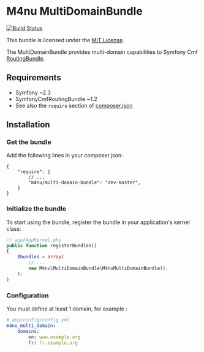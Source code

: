 # M4nu MultiDomainBundle

[![Build Status](https://travis-ci.org/M4nu/MultiDomainBundle.svg)](https://travis-ci.org/M4nu/MultiDomainBundle)

This bundle is licensed under the [MIT License](LICENSE).

The MultiDomainBundle provides multi-domain capabilities to
Symfony Cmf [RoutingBundle](https://github.com/symfony-cmf/RoutingBundle).

## Requirements

* Symfony ~2.3
* SymfonyCmfRoutingBundle ~1.2
* See also the `require` section of [composer.json](composer.json)

## Installation

### Get the bundle

Add the following lines in your composer.json:

```
{
    "require": {
        // ...
        "m4nu/multi-domain-bundle": "dev-master",
    }
}
```

### Initialize the bundle

To start using the bundle, register the bundle in your application's kernel class:

``` php
// app/AppKernel.php
public function registerBundles()
{
    $bundles = array(
        // ...
        new M4nu\MultiDomainBundle\M4nuMultiDomainBundle(),
    );
)
```

### Configuration

You must define at least 1 domain, for example :

``` yaml
# app/config/config.yml
m4nu_multi_domain:
    domains:
        en: www.example.org
        fr: fr.example.org
